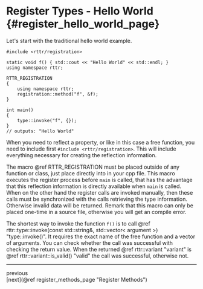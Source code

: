 Register Types - Hello World  {#register_hello_world_page}
============================
Let's start with the traditional hello world example.

~~~~{.cpp}
#include <rttr/registration>

static void f() { std::cout << "Hello World" << std::endl; }
using namespace rttr;

RTTR_REGISTRATION
{
    using namespace rttr;
    registration::method("f", &f);
}
  
int main()
{
    type::invoke("f", {});
}
// outputs: "Hello World"
~~~~

When you need to reflect a property, or like in this case a free function, you need to include first `#include <rttr/registration>`. 
This will include everything necessary for creating the reflection information. 

The macro @ref RTTR_REGISTRATION must be placed outside of any function or class, just place directly into in your cpp file.
This macro executes the register process before `main` is called, 
that has the advantage that this reflection information is directly available when `main` is called.
When on the other hand the register calls are invoked manually, then these calls must be synchronized with the calls retrieving the type information.
Otherwise invalid data will be returned. Remark that this macro can only be placed one-time in a source file, otherwise you will get an compile error.

The shortest way to invoke the function `f()` is to call @ref rttr::type::invoke(const std::string&, std::vector< argument >) "type::invoke()".
It requires the exact name of the free function and a vector of arguments. 
You can check whether the call was successful with checking the return value. 
When the returned @ref rttr::variant "variant" is @ref rttr::variant::is_valid() "valid" the call was successful, otherwise not.

<hr>

<div class="btn btn-default doxy-button" disabled="true">previous</div><div class="btn btn-default doxy-button">[next](@ref register_methods_page "Register Methods")</div>
